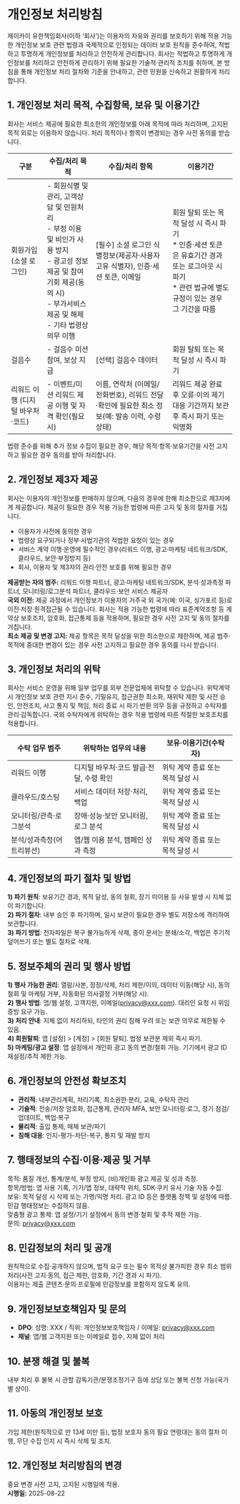 # 개인정보 처리방침

제이카이 유한책임회사(이하 ‘회사’)는 이용자의 자유와 권리를 보호하기 위해 적용 가능한 개인정보 보호 관련 법령과 국제적으로 인정되는 데이터 보호 원칙을 준수하여, 적법하고 투명하게 개인정보를 처리하고 안전하게 관리합니다. 
회사는 적법하고 투명하게 개인정보를 처리하고 안전하게 관리하기 위해 필요한 기술적·관리적 조치를 취하며, 본 방침을 통해 개인정보 처리 절차와 기준을 안내하고, 관련 민원을 신속하고 원활하게 처리합니다. 

## 1. 개인정보 처리 목적, 수집항목, 보유 및 이용기간
회사는 서비스 제공에 필요한 최소한의 개인정보를 아래 목적에 따라 처리하며, 고지된 목적 외로는 이용하지 않습니다. 처리 목적이나 항목이 변경되는 경우 사전 동의를 받습니다.

| 구분 | 수집/처리 목적 | 수집/처리 항목 | 이용기간 |
|---|---|---|---|
| 회원가입 (소셜 로그인) | - 회원식별 및 관리, 고객상담 및 민원처리<br>- 부정 이용 및 비인가 사용 방지<br>- 광고성 정보 제공 및 참여기회 제공(동의 시)<br>- 부가서비스 제공 및 해제<br>- 기타 법령상 의무 이행 | [필수] 소셜 로그인 식별정보(제공자·사용자 고유 식별자), 인증·세션 토큰, 이메일 | 회원 탈퇴 또는 목적 달성 시 즉시 파기<br>* 인증·세션 토큰은 유효기간 경과 또는 로그아웃 시 파기<br>* 관련 법규에 별도 규정이 있는 경우 그 기간을 따름 |
| 걸음수 | - 걸음수 미션 참여, 보상 지급 | [선택] 걸음수 데이터 | 회원 탈퇴 또는 목적 달성 시 즉시 파기 |
| 리워드 이행 (디지털 바우처·코드) | - 이벤트/미션 리워드 제공 이행 및 자격 확인(필요 시) | 이름, 연락처 (이메일/전화번호), 리워드 전달·확인에 필요한 최소 정보(예: 발송 이력, 수령 상태) | 리워드 제공 완료 후 오류·이의 제기 대응 기간까지 보관 후 즉시 파기 또는 익명화 |

법령 준수를 위해 추가 정보 수집이 필요한 경우, 해당 목적·항목·보유기간을 사전 고지하고 필요한 경우 동의를 받아 처리합니다.

## 2. 개인정보 제3자 제공
회사는 이용자의 개인정보를 판매하지 않으며, 다음의 경우에 한해 최소한으로 제3자에게 제공합니다. 제공이 필요한 경우 적용 가능한 법령에 따른 고지 및 동의 절차를 거칩니다.  
- 이용자가 사전에 동의한 경우  
- 법령상 요구되거나 정부·사법기관의 적법한 요청이 있는 경우  
- 서비스 계약 이행·운영에 필수적인 경우(리워드 이행, 광고·마케팅 네트워크/SDK, 클라우드, 보안·부정방지 등)  
- 회사, 이용자 및 제3자의 권리·안전 보호를 위해 필요한 경우  

**제공받는 자의 범주:** 리워드 이행 파트너, 광고·마케팅 네트워크/SDK, 분석·성과측정 파트너, 모니터링/로그분석 파트너, 클라우드·보안 서비스 제공자  
**국외 이전:** 제공 과정에서 개인정보가 이용자의 거주국 외 국가(예: 미국, 싱가포르 등)로 이전·저장·원격접근될 수 있습니다. 회사는 적용 가능한 법령에 따라 표준계약조항 등 계약상 보호조치, 암호화, 접근통제 등을 적용하며, 필요한 경우 사전 고지 및 동의 절차를 거칩니다.  
**최소 제공 및 변경 고지:** 제공 항목은 목적 달성을 위한 최소한으로 제한하며, 제공 범주·목적에 중대한 변경이 있는 경우 사전 고지하고 필요한 경우 동의를 다시 받습니다.

## 3. 개인정보 처리의 위탁
회사는 서비스 운영을 위해 일부 업무를 외부 전문업체에 위탁할 수 있습니다. 위탁계약 시 개인정보 보호 관련 지시 준수, 기밀유지, 접근권한 최소화, 재위탁 제한 및 사전 승인, 안전조치, 사고 통지 및 책임, 처리 종료 시 파기·반환 의무 등을 규정하고 수탁자를 관리·감독합니다. 국외 수탁자에게 위탁하는 경우 적용 법령에 따른 적절한 보호조치를 적용합니다.

| 수탁 업무 범주 | 위탁하는 업무의 내용 | 보유·이용기간(수탁자) |
|---|---|---|
| 리워드 이행 | 디지털 바우처·코드 발급·전달, 수령 확인 | 위탁 계약 종료 또는 목적 달성 시 |
| 클라우드/호스팅 | 서비스 데이터 저장·처리, 백업 | 위탁 계약 종료 또는 목적 달성 시 |
| 모니터링/관측·로그분석 | 장애·성능·보안 모니터링, 로그 분석 | 위탁 계약 종료 또는 목적 달성 시 |
| 분석/성과측정(어트리뷰션) | 앱/웹 이용 분석, 캠페인 성과 측정 | 위탁 계약 종료 또는 목적 달성 시 |

## 4. 개인정보의 파기 절차 및 방법
**1) 파기 원칙**: 보유기간 경과, 목적 달성, 동의 철회, 장기 미이용 등 사유 발생 시 지체 없이 파기합니다.  
**2) 파기 절차**: 내부 승인 후 파기하며, 일시 보관이 필요한 경우 별도 저장소에 격리하여 보관합니다.  
**3) 파기 방법**: 전자파일은 복구 불가능하게 삭제, 종이 문서는 분쇄/소각, 백업은 주기적 덮어쓰기 또는 별도 절차로 삭제.

## 5. 정보주체의 권리 및 행사 방법
**1) 행사 가능한 권리**: 열람/사본, 정정/삭제, 처리 제한/이의, 데이터 이동(해당 시), 동의 철회 및 마케팅 거부, 자동화된 의사결정 거부(해당 시).  
**2) 행사 방법**: 앱/웹 설정, 고객지원, 이메일(privacy@xxx.com). 대리인 요청 시 위임 증빙 요구 가능.  
**3) 처리 안내**: 지체 없이 처리하되, 타인의 권리 침해 우려 또는 보관 의무로 제한될 수 있음.  
**4) 회원탈퇴**: 앱 [설정] > [계정] > [회원 탈퇴]. 법정 보관분 제외 즉시 파기.  
**5) 마케팅/광고 설정**: 앱 설정에서 개인화 광고 동의 변경/철회 가능. 기기에서 광고 ID 재설정/추적 제한 가능.

## 6. 개인정보의 안전성 확보조치
- **관리적**: 내부관리계획, 처리기록, 최소권한·분리, 교육, 수탁자 관리  
- **기술적**: 전송/저장 암호화, 접근통제, 관리자 MFA, 보안 모니터링·로그, 정기 점검/업데이트, 백업·복구  
- **물리적**: 출입 통제, 매체 보관/파기  
- **침해 대응**: 인지-평가-차단-복구, 통지 및 재발 방지

## 7. 행태정보의 수집·이용·제공 및 거부
목적: 품질 개선, 통계/분석, 부정 방지, (비)개인화 광고 제공 및 성과 측정.  
항목/방법: 앱 사용 기록, 기기/앱 정보, 대략적 위치, SDK·쿠키 유사 기술 자동 수집.  
보유: 목적 달성 시 삭제 또는 가명/익명 처리. 광고 ID 등은 플랫폼 정책 및 설정에 따름.  
민감 행태정보는 수집하지 않음.  
맞춤형 광고 통제: 앱 설정/기기 설정에서 동의 변경·철회 및 추적 제한 가능.  
문의: privacy@xxx.com

## 8. 민감정보의 처리 및 공개
원칙적으로 수집·공개하지 않으며, 법적 요구 또는 필수 목적상 불가피한 경우 최소 범위 처리(사전 고지·동의, 접근 제한, 암호화, 기간 경과 시 파기).  
이용자는 제출 콘텐츠·문의·프로필에 민감정보를 포함하지 않도록 유의.

## 9. 개인정보보호책임자 및 문의
- **DPO**: 성명: XXX / 직위: 개인정보보호책임자 / 이메일: privacy@xxx.com  
- **채널**: 앱/웹 고객지원 또는 이메일로 접수, 지체 없이 처리

## 10. 분쟁 해결 및 불복
내부 처리 후 불복 시 관할 감독기관/분쟁조정기구 등에 상담 또는 불복 신청 가능(국가별 상이).

## 11. 아동의 개인정보 보호
가입 제한(원칙적으로 만 13세 미만 등), 법정 보호자 동의 필요 연령대는 동의 절차 이행, 무단 수집 인지 시 즉시 삭제 및 조치.

## 12. 개인정보 처리방침의 변경
중요 변경 사전 고지, 고지된 시행일에 적용.  
**시행일:** 2025-08-22